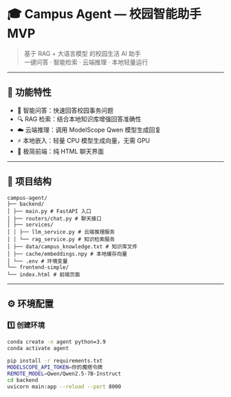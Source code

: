 # 🎓 Campus Agent — 校园智能助手 MVP

> 基于 RAG + 大语言模型 的校园生活 AI 助手  
> 一键问答 · 智能检索 · 云端推理 · 本地轻量运行

---

## 🚀 功能特性
- 🧠 智能问答：快速回答校园事务问题  
- 🔍 RAG 检索：结合本地知识库增强回答准确性  
- ☁️ 云端推理：调用 ModelScope Qwen 模型生成回复  
- ⚡ 本地嵌入：轻量 CPU 模型生成向量，无需 GPU  
- 💬 极简前端：纯 HTML 聊天界面  

---

## 🧩 项目结构
```
campus-agent/
├── backend/
│ ├── main.py # FastAPI 入口
│ ├── routers/chat.py # 聊天接口
│ ├── services/
│ │ ├── llm_service.py # 云端推理服务
│ │ └── rag_service.py # 知识检索服务
│ ├── data/campus_knowledge.txt # 知识库文件
│ ├── cache/embeddings.npy # 本地缓存向量
│ └── .env # 环境变量
└── frontend-simple/
└── index.html # 前端页面
```

---

## ⚙️ 环境配置

### 1️⃣ 创建环境
```bash
conda create -n agent python=3.9
conda activate agent

pip install -r requirements.txt
MODELSCOPE_API_TOKEN=你的魔搭令牌
REMOTE_MODEL=Qwen/Qwen2.5-7B-Instruct
cd backend
uvicorn main:app --reload --port 8000

